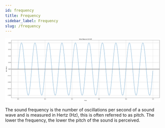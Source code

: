 ```yaml
---
id: frequency
title: Frequency
sidebar_label: Frequency
slug: /frequency
---
```


![Sine wave][wave]

The sound frequency is the number of oscillations per second of a sound wave and is measured in Hertz (Hz), this is often referred to as pitch. The lower the frequency, the lower the pitch of the sound is perceived.

[wave]: https://github.com/kingsleyzissou/nnssa/raw/main/img/10hz_sine.png "Simple sine wave"
